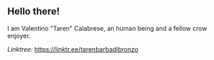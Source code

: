 ## Hello there!
I am Valentino "Taren" Calabrese, an human being and a fellow crow enjoyer.

*Linktree:* https://linktr.ee/tarenbarbadibronzo
